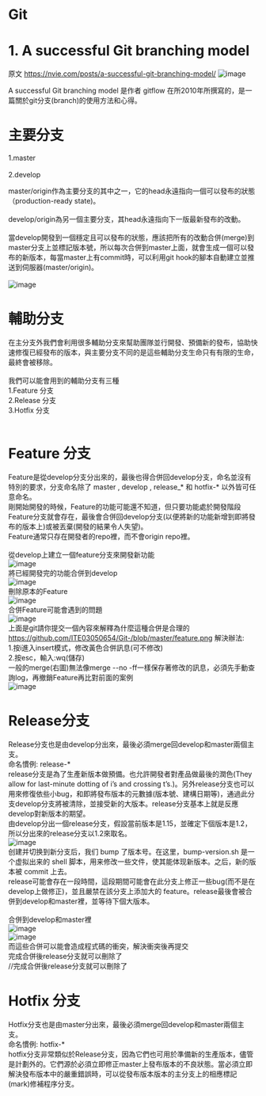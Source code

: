 # Git

# 1. A successful Git branching model
原文 https://nvie.com/posts/a-successful-git-branching-model/
![image](https://github.com/ITE03050654/Git-/blob/master/git_model.PNG)

 A successful Git branching model 是作者  gitflow 在所2010年所撰寫的，是一篇關於git分支(branch)的使用方法和心得。
 
 # 主要分支
 1.master</br></br>
 2.develop
 
master/origin作為主要分支的其中之一，它的head永遠指向一個可以發布的狀態（production-ready state)。</br></br>
develop/origin為另一個主要分支，其head永遠指向下一版最新發布的改動。</br>
</br>
當develop開發到一個穩定且可以發布的狀態，應該把所有的改動合併(merge)到master分支上並標記版本號，所以每次合併到master上面，就會生成一個可以發布的新版本，每當master上有commit時，可以利用git hook的腳本自動建立並推送到伺服器(master/origin)。</br></br>
![image](https://github.com/ITE03050654/Git-/blob/master/master%26develop.png)
# 輔助分支
在主分支外我們會利用很多輔助分支來幫助團隊並行開發、預備新的發布，協助快速修復已經發布的版本，與主要分支不同的是這些輔助分支生命只有有限的生命，最終會被移除。</br></br>
我們可以能會用到的輔助分支有三種</br>
1.Feature 分支</br>
2.Release 分支</br>
3.Hotfix 分支</br>
</br>
# Feature 分支
Feature是從develop分支分出來的，最後也得合併回develop分支，命名並沒有特別的要求，分支命名除了 master , develop , release_* 和 hotfix-* 以外皆可任意命名。</br>
剛開始開發的時候，Feature的功能可能還不知道，但只要功能處於開發階段Feature分支就會存在，最後會合併回develop分支(以便將新的功能新增到即將發布的版本上)或被丟棄(開發的結果令人失望)。</br>
Feature通常只存在開發者的repo裡，而不會origin repo裡。</br></br>
從develop上建立一個feature分支來開發新功能</br>
![image](https://github.com/ITE03050654/Git-/blob/master/create_feature_from_develop.PNG)
</br>
將已經開發完的功能合併到develop</br>
![image](https://github.com/ITE03050654/Git-/blob/master/Feature_merge_develop.PNG)
</br>
刪除原本的Feature</br>
![image](https://github.com/ITE03050654/Git-/blob/master/delect_feature.PNG)
</br>
合併Feature可能會遇到的問題</br>
![image](https://github.com/ITE03050654/Git-/blob/master/merge_problem.PNG)
</br>
上面是git請你提交一個內容來解釋為什麼這種合併是合理的</br>https://github.com/ITE03050654/Git-/blob/master/feature.png
解決辦法:</br>
1.按i進入insert模式，修改黃色合併訊息(可不修改)</br>
2.按esc，輸入:wq(儲存)</br>
一般的merge(右圖)無法像merge --no -ff一樣保存著修改的訊息，必須先手動查詢log，再撤銷Feature再比對前面的案例</br>
![image](https://github.com/ITE03050654/Git-/blob/master/feature.png)
</br>
# Release分支</br>
Release分支也是由develop分出來，最後必須merge回develop和master兩個主支。</br>
命名慣例: release-* </br>
release分支是為了生產新版本做預備。也允許開發者對產品做最後的潤色(They allow for last-minute dotting of i’s and crossing t’s.)。另外release分支也可以用來修復依些小bug，和即將發布版本的元數據(版本號、建構日期等)，通過此分支develop分支將被清除，並接受新的大版本。release分支基本上就是反應develop對新版本的期望。</br>
由develop分出一個release分支，假設當前版本是1.15，並確定下個版本是1.2，所以分出來的release分支以1.2來取名。</br>
![image](https://github.com/ITE03050654/Git-/blob/master/create_release.PNG)<br>
创建并切换到新分支后，我们 bump 了版本号。在这里，bump-version.sh 是一个虚拟出来的 shell 脚本，用来修改一些文件，使其能体现新版本。之后，新的版本被 commit 上去。</br>
release可能會存在一段時間，這段期間可能會在此分支上修正一些bug(而不是在develop上做修正)，並且嚴禁在該分支上添加大的 feature。release最後會被合併到develop和master裡，並等待下個大版本。</br></br>
合併到develop和master裡</br>
![image](https://github.com/ITE03050654/Git-/blob/master/feature_merge.png)
</br>
![image](https://github.com/ITE03050654/Git-/blob/master/feature_merge_develop.png)
</br>
而這些合併可以能會造成程式碼的衝突，解決衝突後再提交</br>
完成合併後release分支就可以刪除了</br>
//完成合併後release分支就可以刪除了
</br>
# Hotfix 分支</br>
Hotfix分支也是由master分出來，最後必須merge回develop和master兩個主支。</br>
命名慣例: hotfix-* </br>
hotfix分支非常類似於Release分支，因為它們也可用於準備新的生產版本，儘管是計劃外的。它們源於必須立即修正master上發布版本的不良狀態。當必須立即解決發布版本中的嚴重錯誤時，可以從發布版本版本的主分支上的相應標記(mark)修補程序分支。</br>


